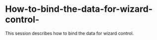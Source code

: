 # How-to-bind-the-data-for-wizard-control-
This session describes how to bind the data for wizard control.
